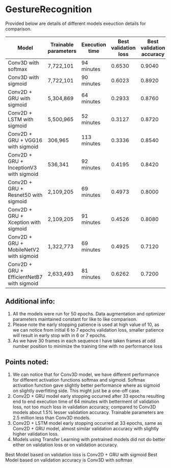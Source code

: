 # GestureRecognition

Provided below are details of different models exeuction details for comparison.


| Model                                        | Trainable parameters | Execution time | Best validation loss | Best validation accuracy |
|----------------------------------------------|----------------------|----------------|----------------------|--------------------------|
| Conv3D with softmax                          | 7,722,101            | 94 minutes     | 0.6530               | 0.9040                   |
| Conv3D with sigmoid                          | 7,722,101            | 90 minutes     | 0.6023               | 0.8920                   |
| Conv2D + GRU with sigmoid                    | 5,304,869            | 64 minutes     | 0.2933               | 0.8760                   |
| Conv2D + LSTM with sigmoid                   | 5,500,965            | 52 minutes     | 0.3127               | 0.8720                   |
| Conv2D + GRU + VGG16 with sigmoid            |   306,965            | 113 minutes    | 0.3336               | 0.8540                   |
| Conv2D + GRU + InceptionV3 with sigmoid      |   536,341            | 92 minutes     | 0.4195               | 0.8420                   |
| Conv2D + GRU + Resnet50 with sigmoid         | 2,109,205            | 69 minutes     | 0.4973               | 0.8000                   |
| Conv2D + GRU + Xception with sigmoid         | 2,109,205            | 91 minutes     | 0.4526               | 0.8080                   |
| Conv2D + GRU + MobileNetV2 with sigmoid      | 1,322,773            | 69 minutes     | 0.4925               | 0.7120                   |
| Conv2D + GRU + EfficientNetB7 with sigmoid   | 2,633,493            | 81 minutes     | 0.6262               | 0.7200                   |

Additional info:
----------------
1. All the models were run for 50 epochs.  Data augmentation and optimizer parameters maintained constant for like to like comparison.
2. Please note the early stopping patience is used at high value of 10, as we can notice from initial 6 to 7 epochs validation loss, smaller patience will result in early stop with in 6 or 7 epochs.
3. As we have 30 frames in each sequence I have taken frames at odd number position to minimize the training time with no performance loss

Points noted:
-------------
1. We can notice that for Conv3D model, we have different performance for different activation functions softmax and sigmoid. Softmax activation function gave slightly better performance where as sigmoid on slightly overfitting side.  This might just be a one-off case.
2. Conv2D + GRU model early stopping occurred after 33 epochs resulting end to end execution time of 64 minutes with betterment of validation loss, not too much loss in validation accuracy; compared to Conv3D models about 1.5% lesser validation accuracy. Trainable parameters are 2.5 million less than Conv3D models.
3. Conv2D + LSTM model early stopping occurred at 33 epochs, same as Conv2D + GRU model, almost similar validation accuracy with slightly higher validation loss.
4. Models using Transfer Learning with pretrained models did not do better either on validation loss or on validation accuracy.


Best Model based on validation loss is Conv2D + GRU with sigmoid
Best Model based on validation accuracy is Conv3D with softmax
